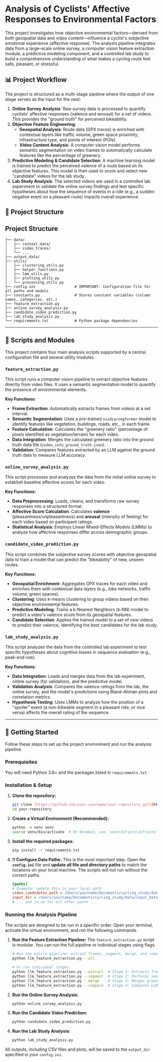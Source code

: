 # Analysis of Cyclists' Affective Responses to Environmental Factors

This project investigates how objective environmental factors—derived from both geospatial data and video content—influence a cyclist's subjective emotional experience (affective response). The analysis pipeline integrates data from a large-scale online survey, a computer vision feature extraction module, a predictive modeling component, and a controlled lab study to build a comprehensive understanding of what makes a cycling route feel safe, pleasant, or stressful.

## 📊 Project Workflow

The project is structured as a multi-stage pipeline where the output of one stage serves as the input for the next:

1.  **Online Survey Analysis**: Raw survey data is processed to quantify cyclists' affective responses (valence and arousal) for a set of videos. This provides the "ground truth" for perceived bikeability.
2.  **Objective Feature Engineering**:
    * **Geospatial Analysis**: Route data (GPX traces) is enriched with contextual layers like traffic volume, green space proximity, infrastructure type, and points of interest (POIs).
    * **Video Content Analysis**: A computer vision model performs semantic segmentation on video frames to automatically calculate features like the percentage of greenery.
3.  **Predictive Modeling & Candidate Selection**: A machine learning model is trained to predict the perceived valence of a route based on its objective features. This model is then used to score and select new "candidate" videos for the lab study.
4.  **Lab Study Analysis**: The selected videos are used in a controlled lab experiment to validate the online survey findings and test specific hypotheses about how the sequence of events in a ride (e.g., a sudden negative event on a pleasant route) impacts overall experience.

## 📂 Project Structure

## Project Structure

```
├── data/                  
│   ├── context_data/
│   ├── video_traces/
│   └── ...
├── output_data/           
├── utils/                 
│   ├── clustering_utils.py
│   ├── helper_functions.py
│   ├── lmm_utils.py
│   ├── plotting_utils.py
│   └── processing_utils.py
├── config.ini                  # IMPORTANT: Configuration file for all paths and models
├── constants.py                # Stores constant variables (column names, categories, etc.)
├── feature_extraction.py  
├── online_survey_analysis.py 
├── candidate_video_prediction.py 
├── lab_study_analysis.py  
└── requirements.txt            # Python package dependencies
```

---

## 📜 Scripts and Modules

This project contains four main analysis scripts supported by a central configuration file and several utility modules.

### `feature_extraction.py`

This script runs a computer vision pipeline to extract objective features directly from video files. It uses a semantic segmentation model to quantify the presence of environmental elements.

**Key Functions:**
* **Frame Extraction**: Automatically extracts frames from videos at a set interval.
* **Semantic Segmentation**: Uses a pre-trained `nvidia/segformer` model to identify features like vegetation, buildings, roads, etc., in each frame.
* **Feature Calculation**: Calculates the "greenery ratio" (percentage of pixels identified as vegetation/terrain) for each video.
* **Data Integration**: Merges the calculated greenery ratio into the ground truth data file (`video_info_ground_truth.json`).
* **Validation**: Compares features extracted by an LLM against the ground truth data to measure LLM accuracy.

### `online_survey_analysis.py`

This script processes and analyzes the data from the initial online survey to establish baseline affective scores for each video.

**Key Functions:**
* **Data Preprocessing**: Loads, cleans, and transforms raw survey responses into a structured format.
* **Affective Score Calculation**: Calculates **valence** (pleasantness/unpleasantness) and **arousal** (intensity of feeling) for each video based on participant ratings.
* **Statistical Analysis**: Employs Linear Mixed-Effects Models (LMMs) to analyze how affective responses differ across demographic groups.

### `candidate_video_prediction.py`

This script combines the subjective survey scores with objective geospatial data to train a model that can predict the "bikeability" of new, unseen routes.

**Key Functions:**
* **Geospatial Enrichment**: Aggregates GPX traces for each video and enriches them with contextual data layers (e.g., bike networks, traffic volume, green spaces).
* **Clustering**: Uses k-means clustering to group videos based on their objective environmental features.
* **Predictive Modeling**: Trains a k-Nearest Neighbors (k-NN) model to predict a video's valence score from its geospatial features.
* **Candidate Selection**: Applies the trained model to a set of new videos to predict their valence, identifying the best candidates for the lab study.

### `lab_study_analysis.py`

This script analyzes the data from the controlled lab experiment to test specific hypotheses about cognitive biases in sequence evaluation (e.g., peak-end rule).

**Key Functions:**
* **Data Integration**: Loads and merges data from the lab experiment, online survey (for validation), and the predictive model.
* **Validation Analysis**: Compares the valence ratings from the lab, the online survey, and the model's predictions using Bland-Altman plots and correlation metrics.
* **Hypothesis Testing**: Uses LMMs to analyze how the position of a "spoiler" event (a non-bikeable segment in a pleasant ride, or vice versa) affects the overall rating of the sequence.

---

## 🚀 Getting Started

Follow these steps to set up the project environment and run the analysis pipeline.

### Prerequisites

You will need Python 3.8+ and the packages listed in `requirements.txt`. 

### Installation & Setup

1.  **Clone the repository:**
    ```bash
    git clone [https://github.com/your-username/your-repository.git](https://github.com/your-username/your-repository.git)
    cd your-repository
    ```

2.  **Create a Virtual Environment (Recommended):**
    ```bash
    python -m venv venv
    source venv/bin/activate  # On Windows, use `venv\Scripts\activate`
    ```

3.  **Install the required packages:**
    ```bash
    pip install -r requirements.txt
    ```

4.  **‼️ Configure Data Paths:**
    This is the most important step. Open the **`config.ini`** file and **update all file and directory paths** to match the locations on your local machine. The scripts will not run without the correct paths.

    ```ini
    [paths]
    # Example: update this to your local path
    video_candidates_path = /Users/yourname/Documents/cycling_study/data/video_candidates
    input_dir = /Users/yourname/Documents/cycling_study/data/input_data/video_traces
    # ... and so on for all other paths ...
    ```

### Running the Analysis Pipeline

The scripts are designed to be run in a specific order. Open your terminal, activate the virtual environment, and run the following commands.

1.  **Run the Feature Extraction Pipeline:**
    The `feature_extraction.py` script is modular. You can run the full pipeline or individual stages using flags.

    ```bash
    # Run the entire pipeline: extract frames, segment, merge, and compare
    python llm_feature_extraction.py --all

    # Or run individual stages:
    python llm_feature_extraction.py --extract  # Stage 1: Extracts frames from videos
    python llm_feature_extraction.py --segment  # Stage 2: Performs semantic segmentation
    python llm_feature_extraction.py --merge    # Stage 3: Merges greenery data into ground truth
    python llm_feature_extraction.py --compare  # Stage 4: Compares LLM predictions to ground truth
    ```

2.  **Run the Online Survey Analysis:**
    ```bash
    python online_survey_analysis.py
    ```

3.  **Run the Candidate Video Prediction:**
    ```bash
    python candidate_video_prediction.py
    ```

4.  **Run the Lab Study Analysis:**
    ```bash
    python lab_study_analysis.py
    ```

All outputs, including CSV files and plots, will be saved to the `output_dir` specified in your `config.ini`.